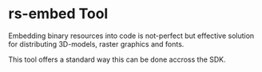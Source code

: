 # rs-embed Tool

Embedding binary resources into code is not-perfect but effective solution for distributing 3D-models, raster graphics and fonts. 

This tool offers a standard way this can be done accross the SDK.